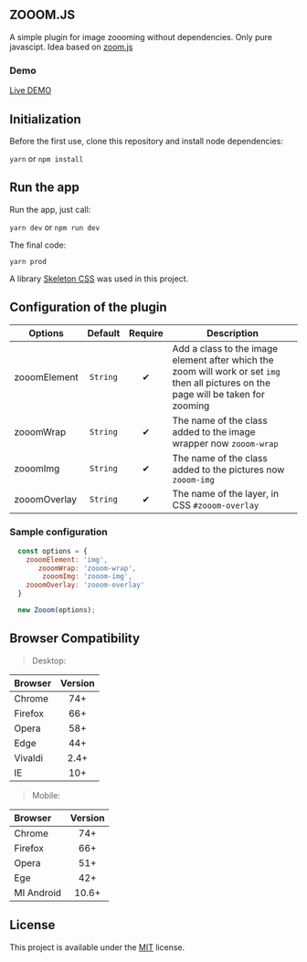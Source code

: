 ## ZOOOM.JS
A simple plugin for image zoooming without dependencies. Only pure javascipt. 
Idea based on [zoom.js](https://github.com/tomik23/zooom.js)

### Demo

[Live DEMO](https://tomik23.github.io/zooom.js/)

## Initialization
Before the first use, clone this repository and install node dependencies:

```yarn``` or ```npm install```

## Run the app
Run the app, just call:

```yarn dev``` or ```npm run dev```

The final code:

```yarn prod```

A library [Skeleton CSS](https://github.com/dhg/Skeleton) was used in this project.

## Configuration of the plugin

Options | Default | Require | Description
---- | :-------: | :--------: | -----------
zooomElement | `String` | ✔ | Add a class to the image element after which the zoom will work or set `img` then all pictures on the page will be taken for zooming
zooomWrap | `String` | ✔ | The name of the class added to the image wrapper now `zooom-wrap`
zooomImg | `String` | ✔ | The name of the class added to the pictures now `zooom-img`
zooomOverlay | `String` | ✔ | The name of the layer, in CSS `#zooom-overlay`

### Sample configuration
```javascript
  const options = {
    zooomElement: 'img',
       zooomWrap: 'zooom-wrap',
        zooomImg: 'zooom-img',
    zooomOverlay: 'zooom-overlay'
  }

  new Zooom(options);
```

## Browser Compatibility

>Desktop:

| Browser | Version |
| :---- | :-------: |
| Chrome | 74+ |
| Firefox | 66+ |
| Opera | 58+ |
| Edge | 44+ |
| Vivaldi | 2.4+ |
| IE | 10+ |

>Mobile:

| Browser | Version |
| :---- | :-------: |
| Chrome | 74+ |
| Firefox | 66+ |
| Opera | 51+ |
| Ege | 42+ |
| MI Android | 10.6+ |

## License
This project is available under the [MIT](https://opensource.org/licenses/mit-license.php) license.